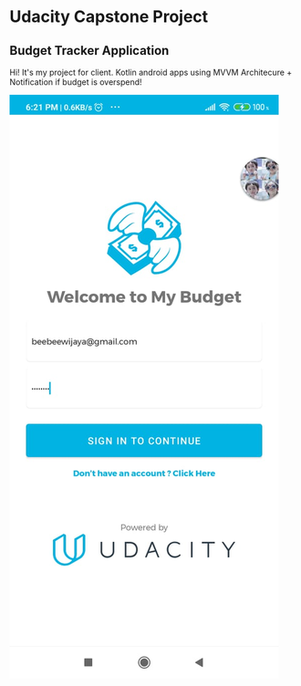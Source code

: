 # Udacity Capstone Project

## Budget Tracker Application

Hi! It's my project for client. Kotlin android apps using MVVM Architecure + Notification if budget is overspend!

![Udacity Project Capstone](main.png)

